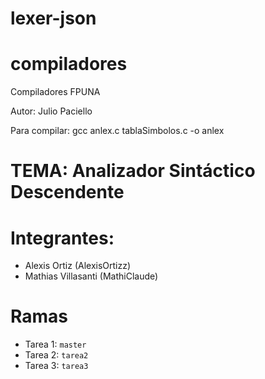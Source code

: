 # lexer-json

compiladores
============

Compiladores FPUNA

Autor: Julio Paciello

Para compilar: gcc anlex.c tablaSimbolos.c -o anlex

# TEMA: Analizador Sintáctico Descendente

# Integrantes:
- Alexis Ortiz (AlexisOrtizz)
- Mathias Villasanti (MathiClaude)

# Ramas
* Tarea 1: `master`
* Tarea 2: `tarea2`
* Tarea 3: `tarea3`
